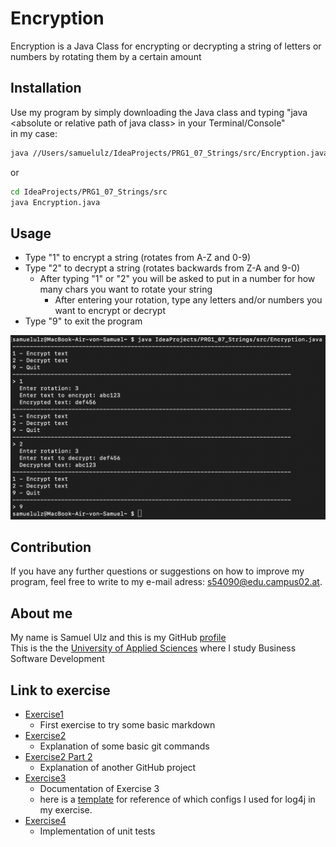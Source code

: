 # Encryption

Encryption is a Java Class for encrypting or decrypting a string of letters or numbers by rotating them by a certain amount

## Installation

Use my program by simply downloading the Java class and typing \"java \<absolute or relative path of java class\> in your Terminal/Console\"\
in my case:
```bash
java //Users/samuelulz/IdeaProjects/PRG1_07_Strings/src/Encryption.java
```
or
```bash
cd IdeaProjects/PRG1_07_Strings/src
java Encryption.java
```

## Usage

- Type \"1\" to encrypt a string (rotates from A-Z and 0-9)
- Type \"2\" to decrypt a string (rotates backwards from Z-A and 9-0)
  - After typing \"1\" or \"2\" you will be asked to put in a number for how many chars you want to rotate your string
    - After entering your rotation, type any letters and/or numbers you want to encrypt or decrypt
- Type \"9\" to exit the program

![This picture shows how to use Encryption.java](./resources/images/ex1_1.png)

## Contribution

If you have any further questions or suggestions on how to improve my program, feel free to write to my e-mail adress: s54090@edu.campus02.at.

## About me

My name is Samuel Ulz and this is my GitHub [profile](https://github.com/Samy-Ulz)  
This is the the [University of Applied Sciences](https://www.campus02.at) where I study Business Software Development

## Link to exercise

- [Exercise1](./exercise1.md)
  - First exercise to try some basic markdown
- [Exercise2](./exercise2.md) 
  - Explanation of some basic git commands
- [Exercise2 Part 2](./exercise2_part2.md)
  - Explanation of another GitHub project
- [Exercise3](./exercise3.md) 
  - Documentation of Exercise 3
  - here is a [template](resources/log4j2.xml.template) for reference of which configs I used for log4j in my exercise.
- [Exercise4](exercise4.md)
  - Implementation of unit tests